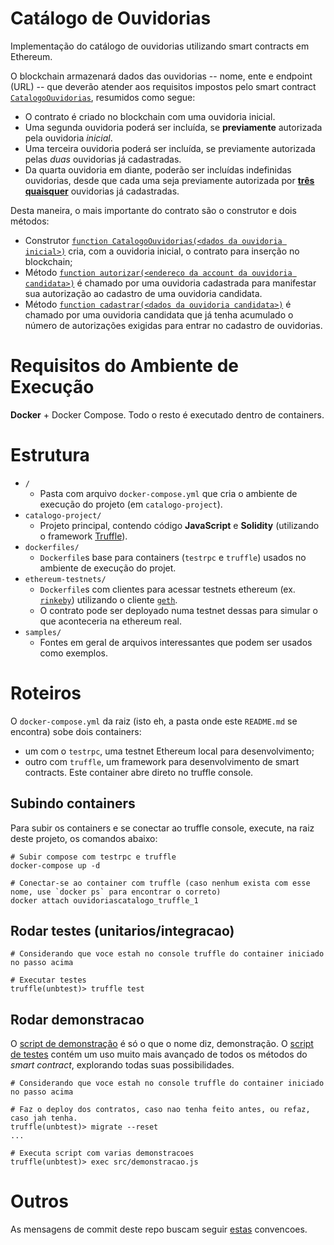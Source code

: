 # Catálogo de Ouvidorias

Implementação do catálogo de ouvidorias utilizando smart contracts em Ethereum.

O blockchain armazenará dados das ouvidorias -- nome, ente e endpoint (URL) -- que deverão atender aos requisitos
impostos pelo smart contract [`CatalogoOuvidorias`](catalogo-project/contracts/CatalogoOuvidorias.sol), resumidos como segue:

- O contrato é criado no blockchain com uma ouvidoria inicial.
- Uma segunda ouvidoria poderá ser incluída, se **previamente** autorizada pela ouvidoria _inicial_.
- Uma terceira ouvidoria poderá ser incluída, se previamente autorizada pelas _duas_ ouvidorias já cadastradas.
- Da quarta ouvidoria em diante, poderão ser incluídas indefinidas ouvidorias, desde que cada uma seja previamente
 autorizada por [**três quaisquer**](catalogo-project/contracts/CatalogoOuvidorias.sol#L9) ouvidorias já cadastradas.

Desta maneira, o mais importante do contrato são o construtor e dois métodos:
- Construtor [`function CatalogoOuvidorias(<dados da ouvidoria inicial>)`](catalogo-project/contracts/CatalogoOuvidorias.sol#L42) cria, com a ouvidoria inicial, o contrato para
 inserção no blockchain;
- Método [`function autorizar(<endereco da account da ouvidoria candidata>)`](catalogo-project/contracts/CatalogoOuvidorias.sol#L89) é chamado por uma ouvidoria cadastrada para manifestar
 sua autorização ao cadastro de uma ouvidoria candidata.
- Método [`function cadastrar(<dados da ouvidoria candidata>)`](catalogo-project/contracts/CatalogoOuvidorias.sol#L115) é chamado por uma ouvidoria candidata que já tenha acumulado
 o número de autorizações exigidas para entrar no cadastro de ouvidorias.

# Requisitos do Ambiente de Execução

**Docker** + Docker Compose. Todo o resto é executado dentro de containers.

# Estrutura

- `/`
    - Pasta com arquivo `docker-compose.yml` que cria o ambiente de execução do projeto (em `catalogo-project`).
- `catalogo-project/`
    - Projeto principal, contendo código **JavaScript** e **Solidity** (utilizando o framework [Truffle](https://github.com/trufflesuite/truffle)).
- `dockerfiles/`
    - `Dockerfile`s base para containers (`testrpc` e `truffle`) usados no ambiente de execução do projet.
- `ethereum-testnets/`
    - `Dockerfile`s com clientes para acessar testnets ethereum (ex. [`rinkeby`](https://www.rinkeby.io/)) utilizando o cliente [`geth`](https://github.com/ethereum/go-ethereum/wiki/geth).
    - O contrato pode ser deployado numa testnet dessas para simular o que aconteceria na ethereum real.
- `samples/`
    - Fontes em geral de arquivos interessantes que podem ser usados como exemplos.


# Roteiros

O `docker-compose.yml` da raiz (isto eh, a pasta onde este `README.md` se encontra) sobe dois containers:
 
- um com o `testrpc`, uma testnet Ethereum local para desenvolvimento;
- outro com `truffle`, um framework para desenvolvimento de smart contracts. Este container abre direto no truffle console.

## Subindo containers

Para subir os containers e se conectar ao truffle console, execute, na raiz deste projeto, os comandos abaixo:

```shell
# Subir compose com testrpc e truffle
docker-compose up -d

# Conectar-se ao container com truffle (caso nenhum exista com esse nome, use `docker ps` para encontrar o correto)
docker attach ouvidoriascatalogo_truffle_1
```

## Rodar testes (unitarios/integracao)

```shell
# Considerando que voce estah no console truffle do container iniciado no passo acima

# Executar testes
truffle(unbtest)> truffle test
```

## Rodar demonstracao

O [script de demonstração](catalogo-project/src/demonstracao.js) é só o que o nome diz, demonstração. O [script de testes](catalogo-project/test/CatalogoOuvidorias.test.js) contém um uso muito mais avançado
 de todos os métodos do _smart contract_, explorando todas suas possibilidades.

```shell
# Considerando que voce estah no console truffle do container iniciado no passo acima

# Faz o deploy dos contratos, caso nao tenha feito antes, ou refaz, caso jah tenha.
truffle(unbtest)> migrate --reset
...

# Executa script com varias demonstracoes
truffle(unbtest)> exec src/demonstracao.js
```


# Outros

As mensagens de commit deste repo buscam seguir [estas](http://karma-runner.github.io/1.0/dev/git-commit-msg.html) convencoes.
